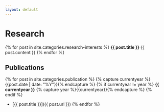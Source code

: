 ```yaml
---
layout: default
---
```


# Research

{% for post in site.categories.research-interests %}
**{{ post.title }}**
{{ post.content }}
{% endfor %}


## Publications

{% for post in site.categories.publication %}
{% capture currentyear %}{{post.date | date: "%Y"}}{% endcapture %}
{% if currentyear != year %}
**{{ currentyear }}**
{% capture year %}{{currentyear}}{% endcapture %} 
{% endif %}
- [{{ post.title }}]({{ post.url }})
{% endfor %}



